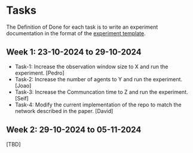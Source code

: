 # Tasks

The Definition of Done for each task is to write an experiment documentation in the format of the [experiment template](./experiments/experiement_template.md).

## Week 1: 23-10-2024 to 29-10-2024

- Task-1: Increase the observation window size to X and run the experiment. [Pedro]
- Task-2: Increase the number of agents to Y and run the experiment. [Joao]
- Task-3: Increase the Communcation time to Z and run the experiment. [Seif]
- Task-4: Modify the current implementation of the repo to match the network described in the paper. [David]


## Week 2: 29-10-2024 to 05-11-2024
[TBD]

